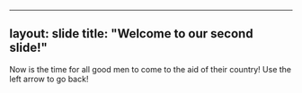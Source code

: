 ---
layout: slide
title: "Welcome to our second slide!"
--
Now is the time for all good men to come to the aid of their country!
Use the left arrow to go back!
